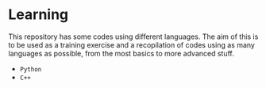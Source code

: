 # Learning

This repository has some codes using different languages. The aim of this is to be used as a training exercise and a recopilation of codes using as many languages as possible, from the most basics to more advanced stuff.

  - `Python`
  - `C++`
